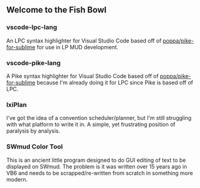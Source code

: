 ## Welcome to the Fish Bowl

### vscode-lpc-lang
An LPC syntax highlighter for Visual Studio Code based off of [poppa/pike-for-sublime](https://github.com/poppa/pike-for-sublime) for use in LP MUD development.

### vscode-pike-lang
A Pike syntax highlighter for Visual Studio Code based off of [poppa/pike-for-sublime](https://github.com/poppa/pike-for-sublime) because I'm already doing it for LPC since Pike is based off of LPC.

### IxiPlan
I've got the idea of a convention scheduler/planner, but I'm still struggling with what platform to write it in.  A simple, yet frustrating position of paralysis by analysis.

### SWmud Color Tool
This is an ancient little program designed to do GUI editing of text to be displayed on SWmud.  The problem is it was written over 15 years ago in VB6 and needs to be scrapped/re-written from scratch in something more modern.
